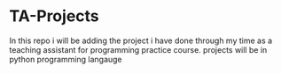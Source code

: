 # TA-Projects

In this repo i will be adding the project i have done through my time as a teaching assistant for programming practice course.
projects will be in python programming langauge
